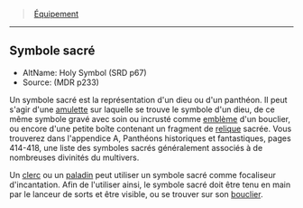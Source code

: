 ﻿> [Équipement](hd_equipment_properties.md)

---

## Symbole sacré

- AltName: Holy Symbol (SRD p67)
- Source: (MDR p233)

Un symbole sacré est la représentation d'un dieu ou d'un panthéon. Il peut s'agir d'une [amulette](hd_equipment_amulette.md) sur laquelle se trouve le symbole d'un dieu, de ce même symbole gravé avec soin ou incrusté comme [emblème](hd_equipment_embleme.md) d'un bouclier, ou encore d'une petite boîte contenant un fragment de [relique](hd_warlock_immortal_relique.md) sacrée. Vous trouverez dans l'appendice A, Panthéons historiques et fantastiques, pages 414-418, une liste des symboles sacrés généralement associés à de nombreuses divinités du multivers.

Un [clerc](hd_cleric.md) ou un [paladin](hd_paladin.md) peut utiliser un symbole sacré comme focaliseur d'incantation. Afin de l'utiliser ainsi, le symbole sacré doit être tenu en main par le lanceur de sorts et être visible, ou se trouver sur son [bouclier](hd_equipment_bouclier.md).

